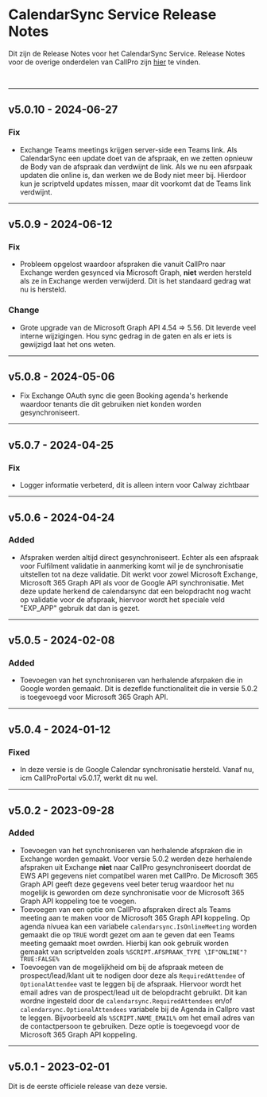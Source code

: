 # CalendarSync Service Release Notes
Dit zijn de Release Notes voor het CalendarSync Service. Release Notes voor de overige onderdelen van CallPro zijn [hier](/releases/v5/release-notes) te vinden.

<br/>

*** 
## v5.0.10 - 2024-06-27
### Fix
- Exchange Teams meetings krijgen server-side een Teams link. Als CalendarSync een update doet van de afspraak, en we zetten opnieuw de Body van de afspraak dan verdwijnt de link. Als we nu een afsrpaak updaten die online is, dan werken we de Body niet meer bij. Hierdoor kun je scriptveld updates missen, maar dit voorkomt dat de Teams link verdwijnt.

*** 
## v5.0.9 - 2024-06-12
### Fix
- Probleem opgelost waardoor afspraken die vanuit CallPro naar Exchange werden gesynced via Microsoft Graph, **niet** werden hersteld als ze in Exchange werden verwijderd. Dit is het standaard gedrag wat nu is hersteld.
### Change
- Grote upgrade van de Microsoft Graph API 4.54 => 5.56. Dit leverde veel interne wijzigingen. Hou sync gedrag in de gaten en als er iets is gewijzigd laat het ons weten. 

***
## v5.0.8 - 2024-05-06
- Fix Exchange OAuth sync die geen Booking agenda's herkende waardoor tenants die dit gebruiken niet konden worden gesynchroniseert.

***
## v5.0.7 - 2024-04-25
### Fix
- Logger informatie verbeterd, dit is alleen intern voor Calway zichtbaar

***
## v5.0.6 - 2024-04-24
### Added
- Afspraken werden altijd direct gesynchroniseert. Echter als een afspraak voor Fulfilment validatie in aanmerking komt wil je de synchronisatie uitstellen tot na deze validatie. Dit werkt voor zowel Microsoft Exchange, Microsoft 365 Graph API als voor de Google API synchronisatie. Met deze update herkend de calendarsync dat een belopdracht nog wacht op validatie voor de afspraak, hiervoor wordt het speciale veld "EXP_APP" gebruik dat dan is gezet.

***
## v5.0.5 - 2024-02-08
### Added
- Toevoegen van het synchroniseren van herhalende afsrpaken die in Google worden gemaakt. Dit is dezeflde functionaliteit die in versie 5.0.2 is toegevoegd voor Microsoft 365 Graph API.

***
## v5.0.4 - 2024-01-12
### Fixed
- In deze versie is de Google Calendar synchronisatie hersteld. Vanaf nu, icm CallProPortal v5.0.17, werkt dit nu wel.

***
## v5.0.2 - 2023-09-28
### Added
- Toevoegen van het synchroniseren van herhalende afspraken die in Exchange worden gemaakt. Voor versie 5.0.2 werden deze herhalende afspraken uit Exchange **niet** naar CallPro gesynchroniseert doordat de EWS API gegevens niet compatibel waren met CallPro. De Microsoft 365 Graph API geeft deze gegevens veel beter terug waardoor het nu mogelijk is geworden om deze synchronisatie voor de Microsoft 365 Graph API koppeling toe te voegen.
- Toevoegen van een optie om CallPro afspraken direct als Teams meeting aan te maken voor de Microsoft 365 Graph API koppeling. Op agenda nivuea kan een variabele `calendarsync.IsOnlineMeeting` worden gemaakt die op `TRUE` wordt gezet om aan te geven dat een Teams meeting gemaakt moet owrden. Hierbij kan ook gebruik worden gemaakt van scriptvelden zoals `%SCRIPT.AFSPRAAK_TYPE \IF"ONLINE"?TRUE:FALSE%` 
- Toevoegen van de mogelijkheid om bij de afspraak meteen de prospect/lead/klant uit te nodigen door deze als `RequiredAttendee` of `OptionalAttendee` vast te leggen bij de afspraak. Hiervoor wordt het email adres van de prospect/lead uit de belopdracht gebruikt. Dit kan wordne ingesteld door de `calendarsync.RequiredAttendees` en/of `calendarsync.OptionalAttendees` variabele bij de Agenda in Callpro vast te leggen. Bijvoorbeeld als `%SCRIPT.NAME_EMAIL%` om het email adres van de contactpersoon te gebruiken. Deze optie is toegevoegd voor de Microsoft 365 Graph API koppeling.

***
## v5.0.1 - 2023-02-01
Dit is de eerste officiele release van deze versie. 
